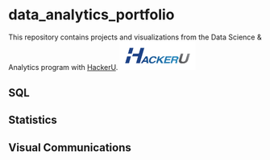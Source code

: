 # data_analytics_portfolio
This repository contains projects and visualizations from the Data Science & Analytics program with [HackerU](https://hackerusa.com/).
<img src="https://github.com/wiazur/data-analytics-portfolio/blob/main/hackeru-logo.png" width="150"/>

## SQL

## Statistics

## Visual Communications
